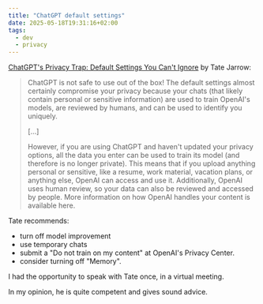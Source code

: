 ```yaml
---
title: "ChatGPT default settings"
date: 2025-05-18T19:31:16+02:00
tags:
  - dev
  - privacy
---
```


[ChatGPT's Privacy Trap: Default Settings You Can't Ignore](https://onlinesafety.substack.com/p/chatgpt-critical-privacy-settings) by Tate Jarrow:

> ChatGPT is not safe to use out of the box! The default settings almost
> certainly compromise your privacy because your chats (that likely contain
> personal or sensitive information) are used to train OpenAI's models, are
> reviewed by humans, and can be used to identify you uniquely.
>
> [...]
>
> However, if you are using ChatGPT and haven't updated your privacy options,
> all the data you enter can be used to train its model (and therefore is no
> longer private). This means that if you upload anything personal or sensitive,
> like a resume, work material, vacation plans, or anything else, OpenAI can
> access and use it. Additionally, OpenAI uses human review, so your data can
> also be reviewed and accessed by people. More information on how OpenAI
> handles your content is available here.

Tate recommends:

- turn off model improvement
- use temporary chats
- submit a "Do not train on my content" at OpenAI's Privacy Center.
- consider turning off "Memory".

I had the opportunity to speak with Tate once, in a virtual meeting.

In my opinion, he is quite competent and gives sound advice.
